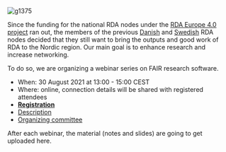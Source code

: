 ![g1375](https://user-images.githubusercontent.com/74252404/119497672-25e45680-bd65-11eb-8bcf-c74cf8e70796.png)

Since the funding for the national RDA nodes under the [RDA Europe 4.0 project](https://grants.rd-alliance.org/) ran out, the members of the previous [Danish](https://www.rd-alliance.org/groups/rda-denmark) and [Swedish](https://www.rd-alliance.org/groups/rda-sweden) RDA nodes decided that they still want to bring the outputs and good work of RDA to the Nordic region. Our main goal is to enhance research and increase networking. 

To do so, we are organizing a webinar series on FAIR research software.

- When: 30 August 2021 at 13:00 - 15:00 CEST<br/>
- Where: online, connection details will be shared with registered attendees<br/>
- **[Registration](https://deic.zoom.us/meeting/register/u5Ypcu-qqDIiHN3RCmgYC9BVUlMtX7bLyclP)**<br/>
- [Description](https://rda-software-webinar.readthedocs.io/en/latest/Program/)<br/>
- [Organizing committee](https://rda-software-webinar.readthedocs.io/en/latest/Organizers/)<br/>


After each webinar, the material (notes and slides) are going to get uploaded here.

